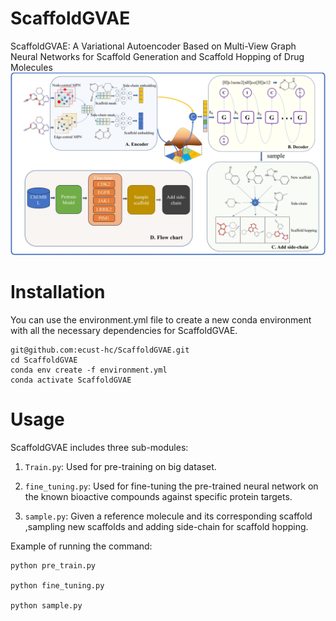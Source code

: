 # ScaffoldGVAE
ScaffoldGVAE: A Variational Autoencoder Based on Multi-View Graph Neural Networks for Scaffold Generation and Scaffold Hopping of Drug Molecules
![image](figure/网络架构图.jpg)
# Installation
You can use the environment.yml file to create a new conda environment with all the necessary dependencies for ScaffoldGVAE.
```
git@github.com:ecust-hc/ScaffoldGVAE.git
cd ScaffoldGVAE
conda env create -f environment.yml
conda activate ScaffoldGVAE
```
# Usage
ScaffoldGVAE includes three sub-modules:

1. `Train.py`: Used for pre-training on big dataset.

2. `fine_tuning.py`: Used for fine-tuning the pre-trained neural network on the known bioactive compounds against specific protein targets.

3. `sample.py`: Given a reference molecule and its corresponding scaffold ,sampling new scaffolds and adding side-chain for scaffold hopping.

Example of running the command:
```
python pre_train.py

python fine_tuning.py

python sample.py
```